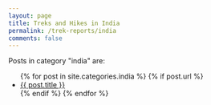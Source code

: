 ```yaml
---
layout: page
title: Treks and Hikes in India
permalink: /trek-reports/india
comments: false
---
```


<div class="row justify-content-between">
<div class="col-md-8 pr-5">


<p>Posts in category "india" are:</p>

<ul>
  {% for post in site.categories.india %}
    {% if post.url %}
        <li><a href="{{ post.url }}">{{ post.title }}</a></li>
    {% endif %}
  {% endfor %}
</ul>


</div>
</div>
